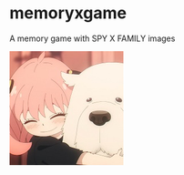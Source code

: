 # memoryxgame
A memory game with SPY X FAMILY images

![alt text](https://github.com/andyphancode/memoryxgame/blob/main/default.jpg?raw=true)
